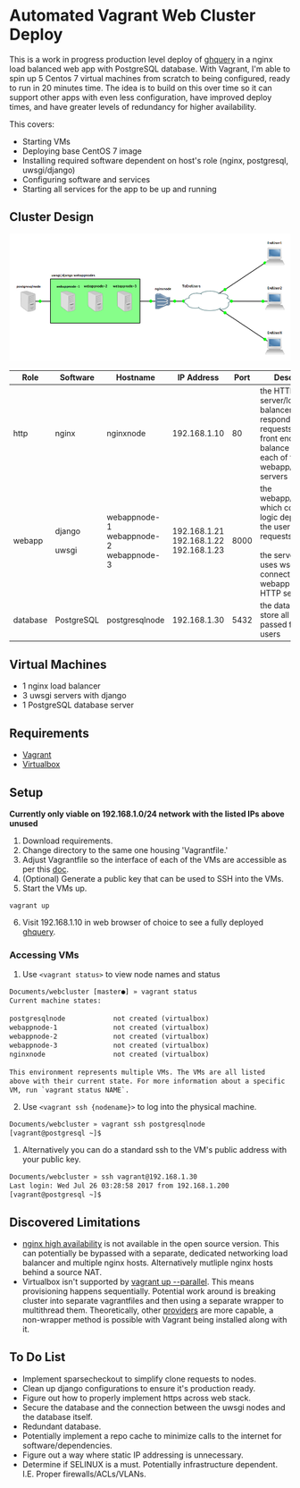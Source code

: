 # Automated Vagrant Web Cluster Deploy
This is a work in progress production level deploy of [ghquery](https://github.com/shibusa/ghquery) in a nginx load balanced web app with PostgreSQL database.  With Vagrant, I'm able to spin up 5 Centos 7 virtual machines from scratch to being configured, ready to run in 20 minutes time.  The idea is to build on this over time so it can support other apps with even less configuration, have improved deploy times, and have greater levels of redundancy for higher availability.

This covers:
- Starting VMs
- Deploying base CentOS 7 image
- Installing required software dependent on host's role (nginx, postgresql, uwsgi/django)
- Configuring software and services
- Starting all services for the app to be up and running

## Cluster Design
![Design Diagram](./webcluster.png)

| Role | Software | Hostname | IP Address | Port | Description |
| --- | --- | --- | --- | --- | --- |
| http | nginx | nginxnode | 192.168.1.10 | 80 | the HTTP server/load balancer to respond to user requests, serve the front end, and balance traffic to each of the webapp/framework servers |
| webapp | django<br><br>uwsgi | webappnode-1<br>webappnode-2<br>webappnode-3 | 192.168.1.21<br>192.168.1.22<br>192.168.1.23 | 8000 | the webapp/framework which conducts the logic dependent on the user's HTTP requests<br><br>the server which uses wsgi to connect the webapp to the HTTP server |
| database | PostgreSQL | postgresqlnode | 192.168.1.30 | 5432 | the database to store all the data passed from the users |

## Virtual Machines
- 1 nginx load balancer
- 3 uwsgi servers with django
- 1 PostgreSQL database server

## Requirements
- [Vagrant](https://www.vagrantup.com/)
- [Virtualbox](https://www.virtualbox.org/)

## Setup
**__Currently only viable on 192.168.1.0/24 network with the listed IPs above unused__**
1. Download requirements.
2. Change directory to the same one housing 'Vagrantfile.'
3. Adjust Vagrantfile so the interface of each of the VMs are accessible as per this [doc](https://www.vagrantup.com/docs/networking/public_network.html).
4. (Optional) Generate a public key that can be used to SSH into the VMs.
5. Start the VMs up.
```
vagrant up
```
6. Visit 192.168.1.10 in web browser of choice to see a fully deployed [ghquery](https://github.com/shibusa/ghquery).

### Accessing VMs
1. Use `<vagrant status>` to view node names and status
```
Documents/webcluster [master●] » vagrant status
Current machine states:

postgresqlnode            not created (virtualbox)
webappnode-1              not created (virtualbox)
webappnode-2              not created (virtualbox)
webappnode-3              not created (virtualbox)
nginxnode                 not created (virtualbox)

This environment represents multiple VMs. The VMs are all listed
above with their current state. For more information about a specific
VM, run `vagrant status NAME`.
```
2. Use `<vagrant ssh {nodename}>` to log into the physical machine.
```
Documents/webcluster » vagrant ssh postgresqlnode
[vagrant@postgresql ~]$
```
  1. Alternatively you can do a standard ssh to the VM's public address with your public key.
  ```
  Documents/webcluster » ssh vagrant@192.168.1.30
  Last login: Wed Jul 26 03:28:58 2017 from 192.168.1.200
  [vagrant@postgresql ~]$
  ```
## Discovered Limitations
- [nginx high availability](https://www.nginx.com/products/feature-matrix/) is not available in the open source version.  This can potentially be bypassed with a separate, dedicated networking load balancer and multiple nginx hosts.  Alternatively mutliple nginx hosts behind a source NAT.
- Virtualbox isn't supported by [vagrant up --parallel](https://www.vagrantup.com/docs/cli/up.html#no-parallel).  This means provisioning happens sequentially.  Potential work around is breaking cluster into separate vagrantfiles and then using a separate wrapper to multithread them.  Theoretically, other [providers](https://www.vagrantup.com/docs/providers/) are more capable, a non-wrapper method is possible with Vagrant being installed along with it.

## To Do List
- Implement sparsecheckout to simplify clone requests to nodes.
- Clean up django configurations to ensure it's production ready.
- Figure out how to properly implement https across web stack.
- Secure the database and the connection between the uwsgi nodes and the database itself.
- Redundant database.
- Potentially implement a repo cache to minimize calls to the internet for software/dependencies.
- Figure out a way where static IP addressing is unnecessary.
- Determine if SELINUX is a must.  Potentially infrastructure dependent. I.E. Proper firewalls/ACLs/VLANs.
